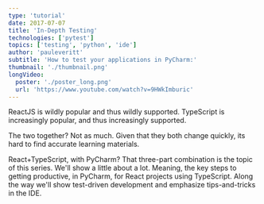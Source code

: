 ```yaml
---
type: 'tutorial'
date: 2017-07-07
title: 'In-Depth Testing'
technologies: ['pytest']
topics: ['testing', 'python', 'ide']
author: 'pauleveritt'
subtitle: 'How to test your applications in PyCharm:'
thumbnail: './thumbnail.png'
longVideo:
  poster: './poster_long.png'
  url: 'https://www.youtube.com/watch?v=9HWkImburic'
---
```


ReactJS is wildly popular and thus wildly supported. TypeScript is increasingly popular, 
and thus increasingly supported.

The two together? Not as much. Given that they both change quickly, its
hard to find accurate learning materials.

React+TypeScript, with PyCharm? That three-part combination is the topic
of this series. We'll show a little about a lot. Meaning, the key steps
to getting productive, in PyCharm, for React projects using TypeScript. Along
the way we'll show test-driven development and emphasize tips-and-tricks in
the IDE.

